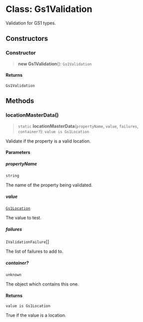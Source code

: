 # Class: Gs1Validation

Validation for GS1 types.

## Constructors

### Constructor

> **new Gs1Validation**(): `Gs1Validation`

#### Returns

`Gs1Validation`

## Methods

### locationMasterData()

> `static` **locationMasterData**(`propertyName`, `value`, `failures`, `container?`): `value is Gs1Location`

Validate if the property is a valid location.

#### Parameters

##### propertyName

`string`

The name of the property being validated.

##### value

[`Gs1Location`](Gs1Location.md)

The value to test.

##### failures

`IValidationFailure`[]

The list of failures to add to.

##### container?

`unknown`

The object which contains this one.

#### Returns

`value is Gs1Location`

True if the value is a location.
